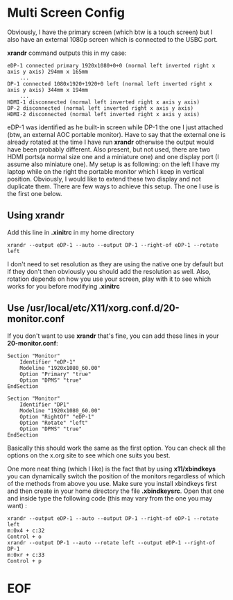 # Multi Screen Config

Obviously, I have the primary screen (which btw is a touch screen) but I also have an external 1080p screen which is connected to the USBC port.

**xrandr** command outputs this in my case:

    eDP-1 connected primary 1920x1080+0+0 (normal left inverted right x axis y axis) 294mm x 165mm
		...
	DP-1 connected 1080x1920+1920+0 left (normal left inverted right x axis y axis) 344mm x 194mm
		...
	HDMI-1 disconnected (normal left inverted right x axis y axis)
	DP-2 disconnected (normal left inverted right x axis y axis)
	HDMI-2 disconnected (normal left inverted right x axis y axis)

eDP-1 was identified as he built-in screen while DP-1 the one I just attached (btw, an external AOC portable monitor). Have to say that the external one is already rotated at the time I have run **xrandr** otherwise the output would have been probably different.
Also present, but not used, there are two HDMI ports(a normal size one and a miniature one) and one display port (I assume also miniature one).
My setup is as following: on the left I have my laptop while on the right the portable monitor which I keep in vertical position. Obviously, I would like to extend these two display and not duplicate them. There are few ways to achieve this setup. The one I use is the first one below.

## Using xrandr

Add this line in **.xinitrc** in my home directory

 	xrandr --output eDP-1 --auto --output DP-1 --right-of eDP-1 --rotate left

I don't need to set resolution as they are using the native one by default but if they don't then obviously you should add the resolution as well. Also, rotation depends on how you use your screen, play with it to see which works for you before modifying **.xinitrc**

## Use /usr/local/etc/X11/xorg.conf.d/20-monitor.conf

If you don't want to use **xrandr** that's fine, you can add these lines in your **20-monitor.conf**:

	Section "Monitor"
 		Identifier "eDP-1"
   		Modeline "1920x1080_60.00"
	 	Option "Primary" "true"
   		Option "DPMS" "true"
	EndSection

 	Section "Monitor"
  		Identifier "DP1"
		Modeline "1920x1080_60.00"
  		Option "RightOf" "eDP-1"
		Option "Rotate" "left"
  		Option "DPMS" "true"
	EndSection

Basically this should work the same as the first option. You can check all the options on the x.org site to see which one suits you best. 

One more neat thing (which I like) is the fact that by using **x11/xbindkeys** you can dynamically switch the position of the monitors regardless of which of the methods from above you use. Make sure you install xbindkeys first and then create in your home directory the file **.xbindkeysrc**. Open that one and inside type the following code (this may vary from the one you may want) :

	xrandr --output eDP-1 --auto --output DP-1 --right-of eDP-1 --rotate left
 	m:0x4 + c:32
  	Control + o
   	xrandr --output DP-1 --auto --rotate left --output eDP-1 --right-of DP-1
	m:0xr + c:33
 	Control + p

# EOF
